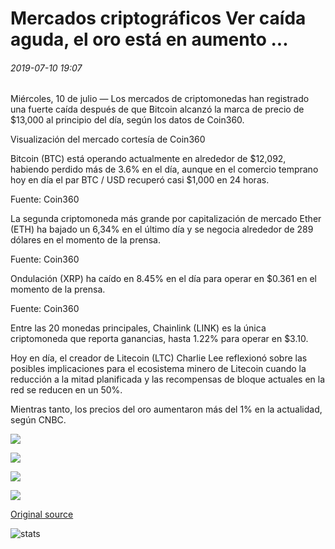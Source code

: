 # Mercados criptográficos Ver caída aguda, el oro está en aumento ...

###### 2019-07-10 19:07

Miércoles, 10 de julio — Los mercados de criptomonedas han registrado una fuerte caída después de que Bitcoin alcanzó la marca de precio de $13,000 al principio del día, según los datos de Coin360.

Visualización del mercado cortesía de Coin360

Bitcoin (BTC) está operando actualmente en alrededor de $12,092, habiendo perdido más de 3.6% en el día, aunque en el comercio temprano hoy en día el par BTC / USD recuperó casi $1,000 en 24 horas.

Fuente: Coin360

La segunda criptomoneda más grande por capitalización de mercado Ether (ETH) ha bajado un 6,34% en el último día y se negocia alrededor de 289 dólares en el momento de la prensa.

Fuente: Coin360

Ondulación (XRP) ha caído en 8.45% en el día para operar en $0.361 en el momento de la prensa.

Fuente: Coin360

Entre las 20 monedas principales, Chainlink (LINK) es la única criptomoneda que reporta ganancias, hasta 1.22% para operar en $3.10.

Hoy en día, el creador de Litecoin (LTC) Charlie Lee reflexionó sobre las posibles implicaciones para el ecosistema minero de Litecoin cuando la reducción a la mitad planificada y las recompensas de bloque actuales en la red se reducen en un 50%.

Mientras tanto, los precios del oro aumentaron más del 1% en la actualidad, según CNBC.

![](https://s3.cointelegraph.com/storage/uploads/view/b0b1755db0315bd4d8e208838505cbd5.png)

![](https://s3.cointelegraph.com/storage/uploads/view/bd44840c7507f2fc1c88e6e9b9f412b5.jpeg)

![](https://s3.cointelegraph.com/storage/uploads/view/072dafa2dca4e2b7d836af638c2e816c.jpeg)

![](https://s3.cointelegraph.com/storage/uploads/view/458003343693aa45573a76989b860b3b.jpeg)

[Original source](https://cointelegraph.com/news/crypto-markets-see-sharp-drop-gold-is-on-the-rise)

![stats](https://c.statcounter.com/11760860/0/a89fa40b/1/ "stats")